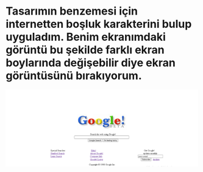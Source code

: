 # Tasarımın benzemesi için internetten boşluk karakterini bulup uyguladım. Benim ekranımdaki görüntü bu şekilde farklı ekran boylarında değişebilir diye ekran görüntüsünü bırakıyorum.
![a](img/Adsız.png)